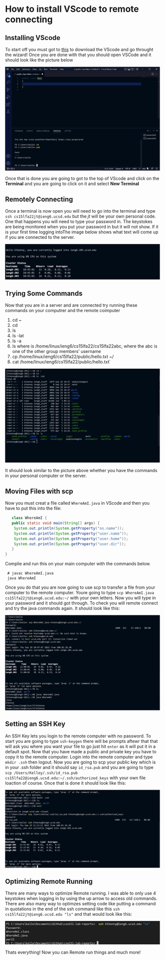 # How to install VScode to remote connecting

## Installing VScode
To start off you must got to [this](https://code.visualstudio.com/) to download the VScode and go throught the wizard! Once you are done with that you should open VSCode and it should look like the picture below

![](Screenshot%202022-09-29%20102951.png)

Once that is done you are going to got to the top of VScode and click on the **Terminal** and you are going to click on it and select **New Terminal**
 
## Remotely Connecting
Once a terminal is now open you will need to go into the terminal and type 
`ssh cs15lfa22jt@ieng6.ucsd.edu` but the *jt* will be your own personal code. One that happens you will need to type your password in. The keystokes are being monitored when you put your password in but it will not show. If it is your first time logging intoThe image below shows what text will come up if you are connected to the server.

![](password.png)

## Trying Some Commands
Now that you are in a server and are connected try running these commands on your computrer and the remote coimputer
1. cd ~
2. cd
3. ls 
4. ls -lat
5. ls -a
6. ls <directory> where <directory> is /home/linux/ieng6/cs15lfa22/cs15lfa22abc, where the abc is one of the other group members’ username
7. cp /home/linux/ieng6/cs15lfa22/public/hello.txt ~/
8. cat /home/linux/ieng6/cs15lfa22/public/hello.txt`

![](Screenshot%202022-09-29%20105402.png)

It should look similar to the picture above whether you have the commands in your personal computer or the server.

## Moving Files with scp
 Now you must creat a file called `WhereAmI.java` in VScode and then you have to put this into the file:
    
 ```java
    class WhereAmI {
    public static void main(String[] args) {
     System.out.println(System.getProperty("os.name"));
     System.out.println(System.getProperty("user.name"));
     System.out.println(System.getProperty("user.home"));
     System.out.println(System.getProperty("user.dir"));
    }
}
```

Complie and run this on your main computer with the commands below.
 
     # javac WhereAmI.java
     java WhereAmI

   Once you do that you are now going to use scp to transfer a file from your computer to the remote computer. Youre going to type `scp WhereAmI.java cs15lfa22jt@ieng6.ucsd.edu:~/` with your own letters. Now you will type in your password and it should got through. To check you will remote connect and try the java commands again. It should look like this:

![](scp.png)

## Setting an SSH Key
An SSH Key lets you login to the remote computer with no password. To start you are going to type `ssh-keygen` there will be prompts aftewr that that will ask you where you want your file to go just hit `enter` as it will put it in a default spot. Now that you have made a public and private key you have to copy it to the remote computer. Login into the remote computer and type `mkdir .ssh` then logout. Now you are going to scp your public key which is in your .ssh folder and it should say `id_rsa.pub` and you are going to type `scp /Users/Kelley/.ssh/id_rsa.pub cs15lfa22@ieng6.ucsd.edu:~/.ssh/authorized_keys` with your own file loaction of course. Once that is done it should look like this:

![](keygen.png)

## Optimizing Remote Running
There are many ways to optimize Remote running. I was able to only use 4 keystokes when logging in by using the up arrow to access old commands. There are also many way to optimzes setting code like putting a command in quotations in the end of the ssh command like this `ssh cs15lfa22jt@ieng6.ucsd.edu "ls"` and that would look like this:

![](Screenshot%202022-09-30%20110410.png)


Thats everything! Now you can Remote run things and much more!
